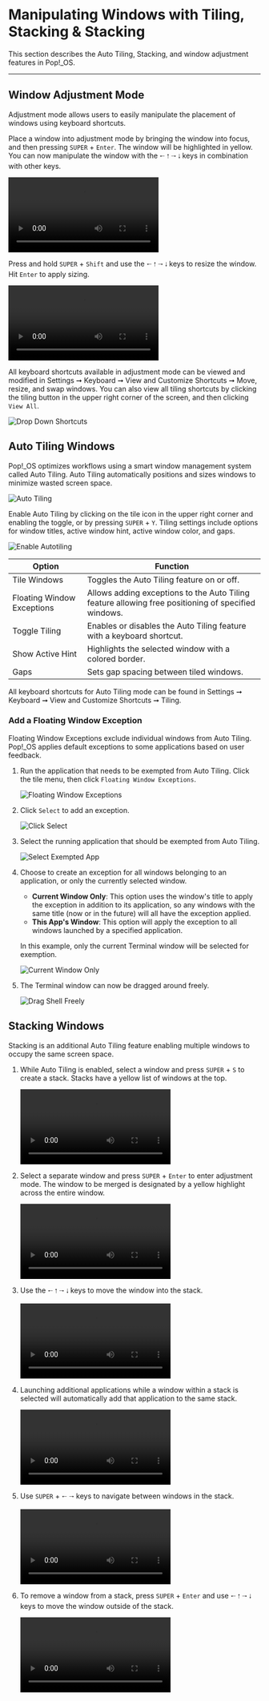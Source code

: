# Manipulating Windows with Tiling, Stacking & Stacking

This section describes the Auto Tiling, Stacking, and window adjustment features in Pop!\_OS.

---
## Window Adjustment Mode

Adjustment mode allows users to easily manipulate the placement of windows using keyboard shortcuts.

Place a window into adjustment mode by bringing the window into focus, and then pressing `SUPER` + `Enter`. The window will be highlighted in yellow. You can now manipulate the window with the `🠐` `🠑` `🠒` `🠓` keys in combination with other keys.

<video autoplay loop>
    <source src="/images/tiling-stacking-windows/adjustment-mode.webm" />
</video>

Press and hold `SUPER` + `Shift` and use the `🠐` `🠑` `🠒` `🠓` keys to resize the window. Hit `Enter` to apply sizing.

<video autoplay loop>
    <source src="/images/tiling-stacking-windows/adjustment-mode-resize.webm" />
</video>

All keyboard shortcuts available in adjustment mode can be viewed and modified in Settings ➞ Keyboard ➞ View and Customize Shortcuts ➞ Move, resize, and swap windows. You can also view all tiling shortcuts by clicking the tiling button in the upper right corner of the screen, and then clicking `View All`.

![Drop Down Shortcuts](/images/tiling-stacking-windows/top-right-dropdown-shortcuts.png)

## Auto Tiling Windows

Pop!\_OS optimizes workflows using a smart window management system called Auto Tiling. Auto Tiling automatically positions and sizes windows to minimize wasted screen space.

![Auto Tiling](/images/tiling-stacking-windows/auto-tiling.png)

Enable Auto Tiling by clicking on the tile icon in the upper right corner and enabling the toggle, or by pressing `SUPER` + `Y`. Tiling settings include options for window titles, active window hint, active window color, and gaps.

![Enable Autotiling](/images/tiling-stacking-windows/enable-autotiling.png)

| Option                 | Function |
|----------------------|--------|
| Tile Windows| Toggles the Auto Tiling feature on or off.  |
| Floating Window Exceptions  | Allows adding exceptions to the Auto Tiling feature allowing free positioning of specified windows.|
| Toggle Tiling          | Enables or disables the Auto Tiling feature with a keyboard shortcut. |
| Show Active Hint       | Highlights the selected window with a colored border. |
| Gaps                | Sets gap spacing between tiled windows. |

All keyboard shortcuts for Auto Tiling mode can be found in Settings ➞ Keyboard ➞ View and Customize Shortcuts ➞ Tiling.

### Add a Floating Window Exception

Floating Window Exceptions exclude individual windows from Auto Tiling. Pop!\_OS applies default exceptions to some applications based on user feedback.

1. Run the application that needs to be exempted from Auto Tiling. Click the tile menu, then click `Floating Window Exceptions`.

    ![Floating Window Exceptions](/images/tiling-stacking-windows/floating-window-exceptions.png)

2. Click `Select` to add an exception.

    ![Click Select](/images/tiling-stacking-windows/click-select.png)

3. Select the running application that should be exempted from Auto Tiling.

    ![Select Exempted App](/images/tiling-stacking-windows/select-exempted-app.png)

4. Choose to create an exception for all windows belonging to an application, or only the currently selected window.

    - **Current Window Only**: This option uses the window's title to apply the exception in addition to its application, so any windows with the same title (now or in the future) will all have the exception applied.
    - **This App's Window**: This option will apply the exception to all windows launched by a specified application.

    In this example, only the current Terminal window will be selected for exemption.

    ![Current Window Only](/images/tiling-stacking-windows/current-window-only.png)

5. The Terminal window can now be dragged around freely.

    ![Drag Shell Freely](/images/tiling-stacking-windows/drag-shell-freely.png)

## Stacking Windows

Stacking is an additional Auto Tiling feature enabling multiple windows to occupy the same screen space.

1. While Auto Tiling is enabled, select a window and press `SUPER` + `S` to create a stack. Stacks have a yellow list of windows at the top.

    <video autoplay loop>
        <source src="/images/tiling-stacking-windows/enable-stacking.webm" />
    </video>

2. Select a separate window and press `SUPER` + `Enter` to enter adjustment mode. The window to be merged is designated by a yellow highlight across the entire window.

    <video autoplay loop>
        <source src="/images/tiling-stacking-windows/highlight-for-stacking.webm" />
    </video>

3. Use the `🠐` `🠑` `🠒` `🠓` keys to move the window into the stack.

    <video autoplay loop>
        <source src="/images/tiling-stacking-windows/move-into-stack.webm" />
    </video>

4. Launching additional applications while a window within a stack is selected will automatically add that application to the same stack.

    <video autoplay loop>
        <source src="/images/tiling-stacking-windows/launch-additional-app.webm" />
    </video>

5. Use `SUPER` + `🠐` `🠒` keys to navigate between windows in the stack.

    <video autoplay loop>
        <source src="/images/tiling-stacking-windows/navigate-stacked-windows.webm" />
    </video>

6. To remove a window from a stack, press `SUPER` + `Enter` and use `🠐` `🠑` `🠒` `🠓` keys to move the window outside of the stack.

    <video autoplay loop>
        <source src="/images/tiling-stacking-windows/remove-from-stack.webm" />
    </video>
